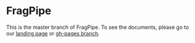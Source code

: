 # FragPipe
This is the master branch of FragPipe. To see the documents, please go to our [landing page](https://fragpipe.nesvilab.org/) or [gh-pages branch](https://github.com/Nesvilab/FragPipe/tree/gh-pages).
